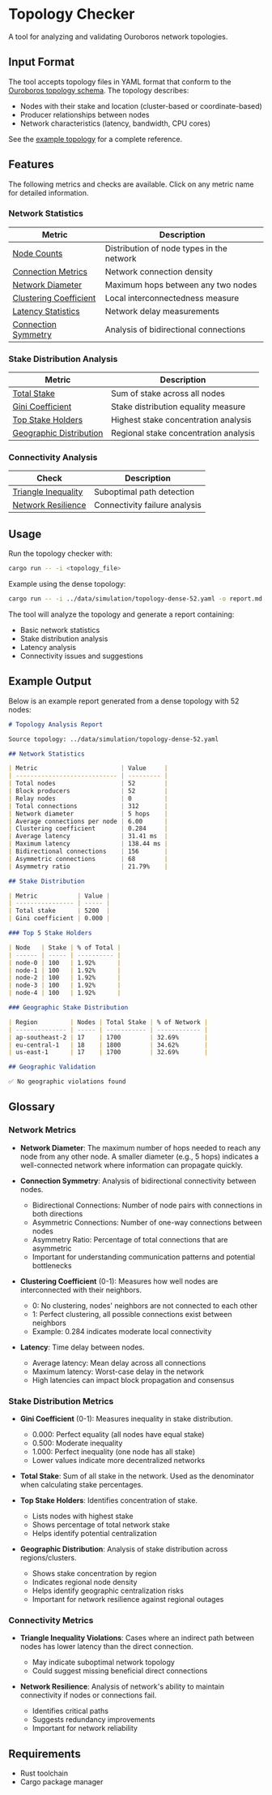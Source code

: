 # Topology Checker

A tool for analyzing and validating Ouroboros network topologies.

## Input Format

The tool accepts topology files in YAML format that conform to the
[Ouroboros topology schema](../data/simulation/topology.schema.json). The
topology describes:

- Nodes with their stake and location (cluster-based or coordinate-based)
- Producer relationships between nodes
- Network characteristics (latency, bandwidth, CPU cores)

See the [example topology](../data/simulation/topology-dense-52.yaml) for a
complete reference.

## Features

The following metrics and checks are available. Click on any metric name for
detailed information.

### Network Statistics

| Metric                                     | Description                               |
| ------------------------------------------ | ----------------------------------------- |
| [Node Counts](#network-metrics)            | Distribution of node types in the network |
| [Connection Metrics](#network-metrics)     | Network connection density                |
| [Network Diameter](#network-metrics)       | Maximum hops between any two nodes        |
| [Clustering Coefficient](#network-metrics) | Local interconnectedness measure          |
| [Latency Statistics](#network-metrics)     | Network delay measurements                |
| [Connection Symmetry](#network-metrics)    | Analysis of bidirectional connections     |

### Stake Distribution Analysis

| Metric                                                 | Description                           |
| ------------------------------------------------------ | ------------------------------------- |
| [Total Stake](#stake-distribution-metrics)             | Sum of stake across all nodes         |
| [Gini Coefficient](#stake-distribution-metrics)        | Stake distribution equality measure   |
| [Top Stake Holders](#stake-distribution-metrics)       | Highest stake concentration analysis  |
| [Geographic Distribution](#stake-distribution-metrics) | Regional stake concentration analysis |

### Connectivity Analysis

| Check                                        | Description                   |
| -------------------------------------------- | ----------------------------- |
| [Triangle Inequality](#connectivity-metrics) | Suboptimal path detection     |
| [Network Resilience](#connectivity-metrics)  | Connectivity failure analysis |

## Usage

Run the topology checker with:

```bash
cargo run -- -i <topology_file>
```

Example using the dense topology:

```bash
cargo run -- -i ../data/simulation/topology-dense-52.yaml -o report.md
```

The tool will analyze the topology and generate a report containing:

- Basic network statistics
- Stake distribution analysis
- Latency analysis
- Connectivity issues and suggestions

## Example Output

Below is an example report generated from a dense topology with 52 nodes:

```markdown
# Topology Analysis Report

Source topology: ../data/simulation/topology-dense-52.yaml

## Network Statistics

| Metric                       | Value     |
| ---------------------------- | --------- |
| Total nodes                  | 52        |
| Block producers              | 52        |
| Relay nodes                  | 0         |
| Total connections            | 312       |
| Network diameter             | 5 hops    |
| Average connections per node | 6.00      |
| Clustering coefficient       | 0.284     |
| Average latency              | 31.41 ms  |
| Maximum latency              | 138.44 ms |
| Bidirectional connections    | 156       |
| Asymmetric connections       | 68        |
| Asymmetry ratio              | 21.79%    |

## Stake Distribution

| Metric           | Value |
| ---------------- | ----- |
| Total stake      | 5200  |
| Gini coefficient | 0.000 |

### Top 5 Stake Holders

| Node   | Stake | % of Total |
| ------ | ----- | ---------- |
| node-0 | 100   | 1.92%      |
| node-1 | 100   | 1.92%      |
| node-2 | 100   | 1.92%      |
| node-3 | 100   | 1.92%      |
| node-4 | 100   | 1.92%      |

### Geographic Stake Distribution

| Region         | Nodes | Total Stake | % of Network |
| -------------- | ----- | ----------- | ------------ |
| ap-southeast-2 | 17    | 1700        | 32.69%       |
| eu-central-1   | 18    | 1800        | 34.62%       |
| us-east-1      | 17    | 1700        | 32.69%       |

## Geographic Validation

✅ No geographic violations found
```

## Glossary

### Network Metrics

- **Network Diameter**: The maximum number of hops needed to reach any node from
  any other node. A smaller diameter (e.g., 5 hops) indicates a well-connected
  network where information can propagate quickly.

- **Connection Symmetry**: Analysis of bidirectional connectivity between nodes.
  - Bidirectional Connections: Number of node pairs with connections in both
    directions
  - Asymmetric Connections: Number of one-way connections between nodes
  - Asymmetry Ratio: Percentage of total connections that are asymmetric
  - Important for understanding communication patterns and potential bottlenecks

- **Clustering Coefficient** (0-1): Measures how well nodes are interconnected
  with their neighbors.
  - 0: No clustering, nodes' neighbors are not connected to each other
  - 1: Perfect clustering, all possible connections exist between neighbors
  - Example: 0.284 indicates moderate local connectivity

- **Latency**: Time delay between nodes.
  - Average latency: Mean delay across all connections
  - Maximum latency: Worst-case delay in the network
  - High latencies can impact block propagation and consensus

### Stake Distribution Metrics

- **Gini Coefficient** (0-1): Measures inequality in stake distribution.
  - 0.000: Perfect equality (all nodes have equal stake)
  - 0.500: Moderate inequality
  - 1.000: Perfect inequality (one node has all stake)
  - Lower values indicate more decentralized networks

- **Total Stake**: Sum of all stake in the network. Used as the denominator when
  calculating stake percentages.

- **Top Stake Holders**: Identifies concentration of stake.
  - Lists nodes with highest stake
  - Shows percentage of total network stake
  - Helps identify potential centralization

- **Geographic Distribution**: Analysis of stake distribution across
  regions/clusters.
  - Shows stake concentration by region
  - Indicates regional node density
  - Helps identify geographic centralization risks
  - Important for network resilience against regional outages

### Connectivity Metrics

- **Triangle Inequality Violations**: Cases where an indirect path between nodes
  has lower latency than the direct connection.
  - May indicate suboptimal network topology
  - Could suggest missing beneficial direct connections

- **Network Resilience**: Analysis of network's ability to maintain connectivity
  if nodes or connections fail.
  - Identifies critical paths
  - Suggests redundancy improvements
  - Important for network reliability

## Requirements

- Rust toolchain
- Cargo package manager
